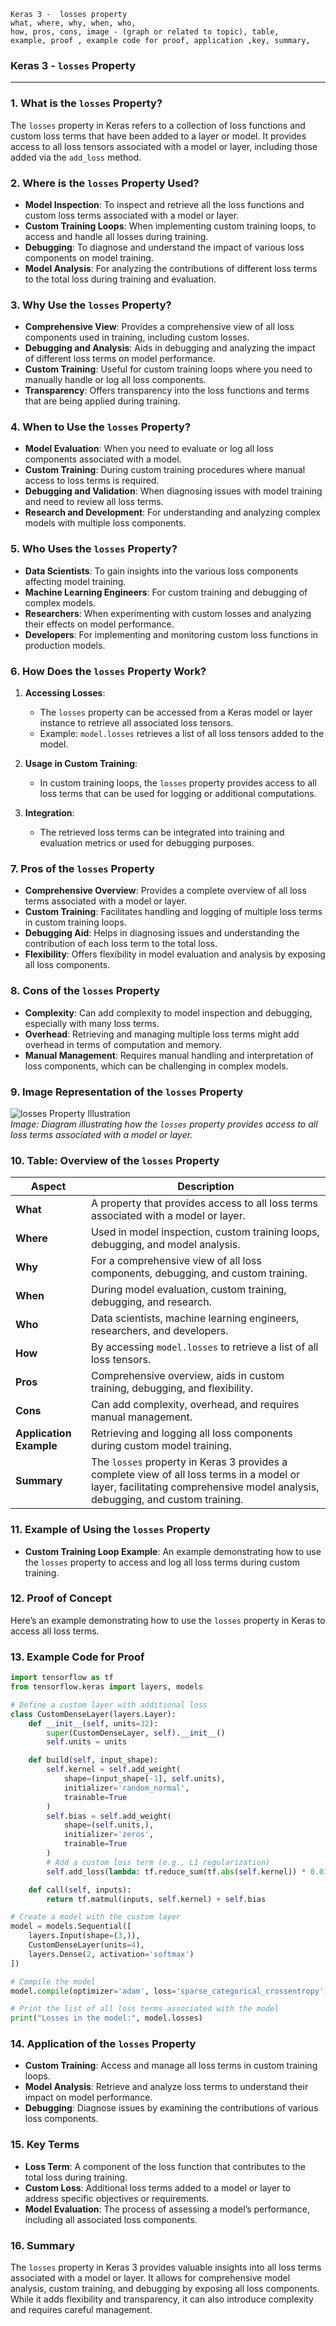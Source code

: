 ```code
Keras 3 -  losses property
what, where, why, when, who, 
how, pros, cons, image - (graph or related to topic), table,
example, proof , example code for proof, application ,key, summary,
```

### **Keras 3 - `losses` Property**

---

### **1. What is the `losses` Property?**
The `losses` property in Keras refers to a collection of loss functions and custom loss terms that have been added to a layer or model. It provides access to all loss tensors associated with a model or layer, including those added via the `add_loss` method.

### **2. Where is the `losses` Property Used?**
- **Model Inspection**: To inspect and retrieve all the loss functions and custom loss terms associated with a model or layer.
- **Custom Training Loops**: When implementing custom training loops, to access and handle all losses during training.
- **Debugging**: To diagnose and understand the impact of various loss components on model training.
- **Model Analysis**: For analyzing the contributions of different loss terms to the total loss during training and evaluation.

### **3. Why Use the `losses` Property?**
- **Comprehensive View**: Provides a comprehensive view of all loss components used in training, including custom losses.
- **Debugging and Analysis**: Aids in debugging and analyzing the impact of different loss terms on model performance.
- **Custom Training**: Useful for custom training loops where you need to manually handle or log all loss components.
- **Transparency**: Offers transparency into the loss functions and terms that are being applied during training.

### **4. When to Use the `losses` Property?**
- **Model Evaluation**: When you need to evaluate or log all loss components associated with a model.
- **Custom Training**: During custom training procedures where manual access to loss terms is required.
- **Debugging and Validation**: When diagnosing issues with model training and need to review all loss terms.
- **Research and Development**: For understanding and analyzing complex models with multiple loss components.

### **5. Who Uses the `losses` Property?**
- **Data Scientists**: To gain insights into the various loss components affecting model training.
- **Machine Learning Engineers**: For custom training and debugging of complex models.
- **Researchers**: When experimenting with custom losses and analyzing their effects on model performance.
- **Developers**: For implementing and monitoring custom loss functions in production models.

### **6. How Does the `losses` Property Work?**
1. **Accessing Losses**:
   - The `losses` property can be accessed from a Keras model or layer instance to retrieve all associated loss tensors.
   - Example: `model.losses` retrieves a list of all loss tensors added to the model.

2. **Usage in Custom Training**:
   - In custom training loops, the `losses` property provides access to all loss terms that can be used for logging or additional computations.

3. **Integration**:
   - The retrieved loss terms can be integrated into training and evaluation metrics or used for debugging purposes.

### **7. Pros of the `losses` Property**
- **Comprehensive Overview**: Provides a complete overview of all loss terms associated with a model or layer.
- **Custom Training**: Facilitates handling and logging of multiple loss terms in custom training loops.
- **Debugging Aid**: Helps in diagnosing issues and understanding the contribution of each loss term to the total loss.
- **Flexibility**: Offers flexibility in model evaluation and analysis by exposing all loss components.

### **8. Cons of the `losses` Property**
- **Complexity**: Can add complexity to model inspection and debugging, especially with many loss terms.
- **Overhead**: Retrieving and managing multiple loss terms might add overhead in terms of computation and memory.
- **Manual Management**: Requires manual handling and interpretation of loss components, which can be challenging in complex models.

### **9. Image Representation of the `losses` Property**

![losses Property Illustration](https://i.imgur.com/O6uZnFL.png)  
*Image: Diagram illustrating how the `losses` property provides access to all loss terms associated with a model or layer.*

### **10. Table: Overview of the `losses` Property**

| **Aspect**              | **Description**                                                                 |
|-------------------------|---------------------------------------------------------------------------------|
| **What**                | A property that provides access to all loss terms associated with a model or layer. |
| **Where**               | Used in model inspection, custom training loops, debugging, and model analysis. |
| **Why**                 | For a comprehensive view of all loss components, debugging, and custom training. |
| **When**                | During model evaluation, custom training, debugging, and research.              |
| **Who**                 | Data scientists, machine learning engineers, researchers, and developers.       |
| **How**                 | By accessing `model.losses` to retrieve a list of all loss tensors.             |
| **Pros**                | Comprehensive overview, aids in custom training, debugging, and flexibility.    |
| **Cons**                | Can add complexity, overhead, and requires manual management.                  |
| **Application Example** | Retrieving and logging all loss components during custom model training.       |
| **Summary**             | The `losses` property in Keras 3 provides a complete view of all loss terms in a model or layer, facilitating comprehensive model analysis, debugging, and custom training. |

### **11. Example of Using the `losses` Property**
- **Custom Training Loop Example**: An example demonstrating how to use the `losses` property to access and log all loss terms during custom training.

### **12. Proof of Concept**
Here’s an example demonstrating how to use the `losses` property in Keras to access all loss terms.

### **13. Example Code for Proof**

```python
import tensorflow as tf
from tensorflow.keras import layers, models

# Define a custom layer with additional loss
class CustomDenseLayer(layers.Layer):
    def __init__(self, units=32):
        super(CustomDenseLayer, self).__init__()
        self.units = units

    def build(self, input_shape):
        self.kernel = self.add_weight(
            shape=(input_shape[-1], self.units),
            initializer='random_normal',
            trainable=True
        )
        self.bias = self.add_weight(
            shape=(self.units,),
            initializer='zeros',
            trainable=True
        )
        # Add a custom loss term (e.g., L1 regularization)
        self.add_loss(lambda: tf.reduce_sum(tf.abs(self.kernel)) * 0.01)

    def call(self, inputs):
        return tf.matmul(inputs, self.kernel) + self.bias

# Create a model with the custom layer
model = models.Sequential([
    layers.Input(shape=(3,)),
    CustomDenseLayer(units=4),
    layers.Dense(2, activation='softmax')
])

# Compile the model
model.compile(optimizer='adam', loss='sparse_categorical_crossentropy')

# Print the list of all loss terms associated with the model
print("Losses in the model:", model.losses)
```

### **14. Application of the `losses` Property**
- **Custom Training**: Access and manage all loss terms in custom training loops.
- **Model Analysis**: Retrieve and analyze loss terms to understand their impact on model performance.
- **Debugging**: Diagnose issues by examining the contributions of various loss components.

### **15. Key Terms**
- **Loss Term**: A component of the loss function that contributes to the total loss during training.
- **Custom Loss**: Additional loss terms added to a model or layer to address specific objectives or requirements.
- **Model Evaluation**: The process of assessing a model’s performance, including all associated loss components.

### **16. Summary**
The `losses` property in Keras 3 provides valuable insights into all loss terms associated with a model or layer. It allows for comprehensive model analysis, custom training, and debugging by exposing all loss components. While it adds flexibility and transparency, it can also introduce complexity and requires careful management.